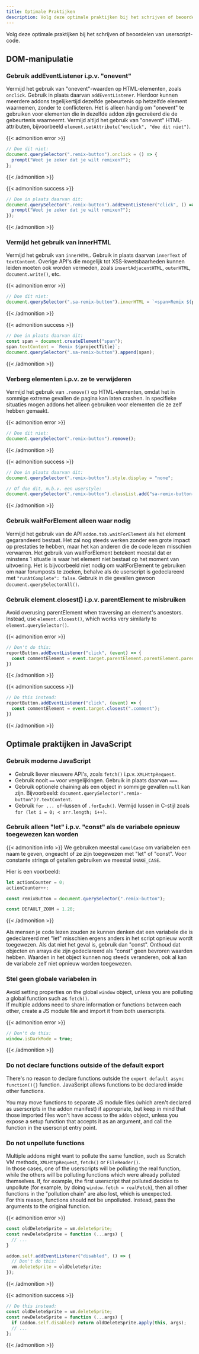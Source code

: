 ```yaml
---
title: Optimale Praktijken
description: Volg deze optimale praktijken bij het schrijven of beoordelen van userscript-code.
---
```


Volg deze optimale praktijken bij het schrijven of beoordelen van userscript-code.


## DOM-manipulatie


### Gebruik addEventListener i.p.v. "onevent"

Vermijd het gebruik van "onevent"-waarden op HTML-elementen, zoals `onclick`. Gebruik in plaats daarvan `addEventListener`. Hierdoor kunnen meerdere addons tegelijkertijd dezelfde gebeurtenis op hetzelfde element waarnemen, zonder te conflicteren.
Het is alleen handig om "onevent" te gebruiken voor elementen die in dezelfde addon zijn gecreëerd die de gebeurtenis waarneemt.
Vermijd altijd het gebruik van "onevent" HTML-attributen, bijvoorbeeld `element.setAttribute("onclick", "doe dit niet")`.

{{< admonition error >}}
```js
// Doe dit niet:
document.querySelector(".remix-button").onclick = () => {
  prompt("Weet je zeker dat je wilt remixen?");
};
```
{{< /admonition >}}

{{< admonition success >}}
```js
// Doe in plaats daarvan dit:
document.querySelector(".remix-button").addEventListener("click", () => {
  prompt("Weet je zeker dat je wilt remixen?");
});
```
{{< /admonition >}}

### Vermijd het gebruik van innerHTML

Vermijd het gebruik van `innerHTML`. Gebruik in plaats daarvan `innerText` of `textContent`.
Overige API's die mogelijk tot XSS-kwetsbaarheden kunnen leiden moeten ook worden vermeden, zoals `insertAdjacentHTML`, `outerHTML`, `document.write()`, etc.

{{< admonition error >}}
```js
// Doe dit niet:
document.querySelector(".sa-remix-button").innerHTML = `<span>Remix ${projectTitle}</span>`;
```
{{< /admonition >}}

{{< admonition success >}}
```js
// Doe in plaats daarvan dit:
const span = document.createElement("span");
span.textContent = `Remix ${projectTitle}`;
document.querySelector(".sa-remix-button").append(span);
```
{{< /admonition >}}

### Verberg elementen i.p.v. ze te verwijderen

Vermijd het gebruik van `.remove()` op HTML-elementen, omdat het in sommige extreme gevallen de pagina kan laten crashen.
In specifieke situaties mogen addons het alleen gebruiken voor elementen die ze zelf hebben gemaakt.

{{< admonition error >}}
```js
// Doe dit niet:
document.querySelector(".remix-button").remove();
```
{{< /admonition >}}

{{< admonition success >}}
```js
// Doe in plaats daarvan dit:
document.querySelector(".remix-button").style.display = "none";

// Of doe dit, m.b.v. een userstyle:
document.querySelector(".remix-button").classList.add("sa-remix-button-hidden");
```
{{< /admonition >}}

### Gebruik waitForElement alleen waar nodig

Vermijd het gebruik van de API `addon.tab.waitForElement` als het element gegarandeerd bestaat. Het zal nog steeds werken zonder een grote impact op prestaties te hebben, maar het kan anderen die de code lezen misschien verwarren. Het gebruik van waitForElement betekent meestal dat er minstens 1 situatie is waar het element niet bestaat op het moment van uitvoering.
Het is bijvoorbeeld niet nodig om waitForElement te gebruiken om naar forumposts te zoeken, behalve als de userscript is gedeclareerd met `"runAtComplete": false`. Gebruik in die gevallen gewoon `document.querySelectorAll()`.

### Gebruik element.closest() i.p.v. parentElement te misbruiken

Avoid overusing parentElement when traversing an element's ancestors. Instead, use `element.closest()`, which works very similarly to `element.querySelector()`.

{{< admonition error >}}
```js
// Don't do this:
reportButton.addEventListener("click", (event) => {
  const commentElement = event.target.parentElement.parentElement.parentElement.parentElement;
})
```
{{< /admonition >}}

{{< admonition success >}}
```js
// Do this instead:
reportButton.addEventListener("click", (event) => {
  const commentElement = event.target.closest(".comment");
})
```
{{< /admonition >}}


## Optimale praktijken in JavaScript


### Gebruik moderne JavaScript

- Gebruik liever nieuwere API's, zoals `fetch()` i.p.v. `XMLHttpRequest`.
- Gebruik nooit `==` voor vergelijkingen. Gebruik in plaats daarvan `===`.
- Gebruik optionele chaining als een object in sommige gevallen `null` kan zijn.
Bijvoorbeeld: `document.querySelector(".remix-button")?.textContent`.
- Gebruik `for ... of`-lussen of `.forEach()`.
Vermijd lussen in C-stijl zoals `for (let i = 0; < arr.length; i++)`.

### Gebruik alleen "let" i.p.v. "const" als de variabele opnieuw toegewezen kan worden

{{< admonition info >}}
We gebruiken meestal `camelCase` om variabelen een naam te geven, ongeacht of ze zijn toegewezen met "let" of "const".
Voor constante strings of getallen gebruiken we meestal `SNAKE_CASE`.

Hier is een voorbeeld:
```js
let actionCounter = 0;
actionCounter++;

const remixButton = document.querySelector(".remix-button");

const DEFAULT_ZOOM = 1.20;
```
{{< /admonition >}}

Als mensen je code lezen zouden ze kunnen denken dat een variabele die is gedeclareerd met "let" misschien ergens anders in het script opnieuw wordt toegewezen. Als dat niet het geval is, gebruik dan "const".
Onthoud dat objecten en arrays die zijn gedeclareerd als "const" geen bevroren waarden hebben. Waarden in het object kunnen nog steeds veranderen, ook al kan de variabele zelf niet opnieuw worden toegewezen.

### Stel geen globale variabelen in

Avoid setting properties on the global `window` object, unless you are polluting a global function such as `fetch()`.  
If multiple addons need to share information or functions between each other, create a JS module file and import it from both userscripts.

{{< admonition error >}}
```js
// Don't do this:
window.isDarkMode = true;
```
{{< /admonition >}}

### Do not declare functions outside of the default export

There's no reason to declare functions outside the `export default async function(){}` function. JavaScript allows functions to be declared inside other functions.

You may move functions to separate JS module files (which aren't declared as userscripts in the addon manifest) if appropriate, but keep in mind that those imported files won't have access to the `addon` object, unless you expose a setup function that accepts it as an argument, and call the function in the userscript entry point.

### Do not unpollute functions

Multiple addons might want to pollute the same function, such as Scratch VM methods, `XMLHttpRequest`, `fetch()` or `FileReader()`.  
In those cases, one of the userscripts will be polluting the real function, while the others will be polluting functions which were already polluted themselves. If, for example, the first userscript that polluted decides to unpollute (for example, by doing `window.fetch = realFetch`), then all other functions in the "pollution chain" are also lost, which is unexpected.  
For this reason, functions should not be unpolluted. Instead, pass the arguments to the original function.

{{< admonition error >}}
```js
const oldDeleteSprite = vm.deleteSprite;
const newDeleteSprite = function (...args) {
  // ...
}

addon.self.addEventListener("disabled", () => {
  // Don't do this:
  vm.deleteSprite = oldDeleteSprite;
});
```
{{< /admonition >}}

{{< admonition success >}}
```js
// Do this instead:
const oldDeleteSprite = vm.deleteSprite;
const newDeleteSprite = function (...args) {
  if (addon.self.disabled) return oldDeleteSprite.apply(this, args);
  // ...
};
```
{{< /admonition >}}
